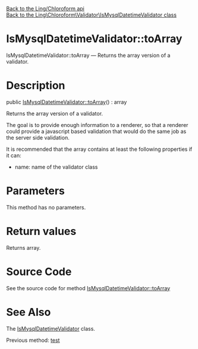 [Back to the Ling/Chloroform api](https://github.com/lingtalfi/Chloroform/blob/master/doc/api/Ling/Chloroform.md)<br>
[Back to the Ling\Chloroform\Validator\IsMysqlDatetimeValidator class](https://github.com/lingtalfi/Chloroform/blob/master/doc/api/Ling/Chloroform/Validator/IsMysqlDatetimeValidator.md)


IsMysqlDatetimeValidator::toArray
================



IsMysqlDatetimeValidator::toArray — Returns the array version of a validator.




Description
================


public [IsMysqlDatetimeValidator::toArray](https://github.com/lingtalfi/Chloroform/blob/master/doc/api/Ling/Chloroform/Validator/IsMysqlDatetimeValidator/toArray.md)() : array




Returns the array version of a validator.

The goal is to provide enough information to a renderer, so that a renderer could provide a
javascript based validation that would do the same job as the server side validation.


It is recommended that the array contains at least the following properties if it can:

- name: name of the validator class




Parameters
================

This method has no parameters.


Return values
================

Returns array.








Source Code
===========
See the source code for method [IsMysqlDatetimeValidator::toArray](https://github.com/lingtalfi/Chloroform/blob/master/Validator/IsMysqlDatetimeValidator.php#L71-L76)


See Also
================

The [IsMysqlDatetimeValidator](https://github.com/lingtalfi/Chloroform/blob/master/doc/api/Ling/Chloroform/Validator/IsMysqlDatetimeValidator.md) class.

Previous method: [test](https://github.com/lingtalfi/Chloroform/blob/master/doc/api/Ling/Chloroform/Validator/IsMysqlDatetimeValidator/test.md)<br>

